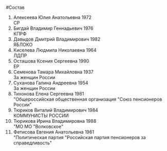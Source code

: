 #Состав
1. Алексеева Юлия Анатольевна 1972   
    СР
2. Бигдай Владимир Геннадьевич 1976   
    КПРФ
3. Давыдов Дмитрий Владимирович 1982   
    ЯБЛОКО
4. Киселева Людмила Николаевна 1964   
    ЛДПР
5. Осташова Ксения Сергеевна 1990   
    ЕР
6. Семенова Тамара Михайловна 1937   
    За женщин России
7. Суханова Галина Андреевна 1954   
    За женщин России
8. Тихонова Елена Сергеевна 1981   
    "Общероссийская общественная организация "Союз пенсионеров России"
9. Тюриков Виталий Владимирович 1984   
    КОММУНИСТЫ РОССИИ
10. Тюрикова Ирина Владимировна 1988   
    "МО МО "Волковское"
11. Фетисова Евгения Анатольевна 1961   
    "Политическая партия "Российская партия пенсионеров за справедливость"
